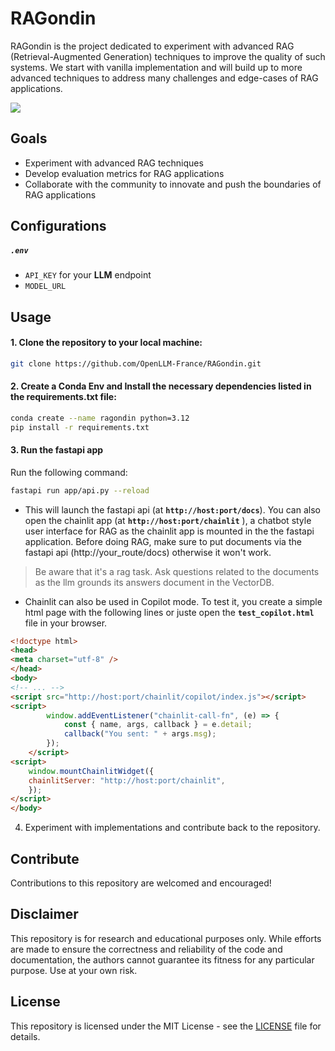 # RAGondin 

RAGondin is the project dedicated to experiment with advanced RAG (Retrieval-Augmented Generation) techniques to improve the quality of such systems. We start with vanilla implementation and will build up to more advanced techniques to address many challenges and edge-cases of RAG applications.  

![](RAG_architecture.png)

## Goals

- Experiment with advanced RAG techniques
- Develop evaluation metrics for RAG applications
- Collaborate with the community to innovate and push the boundaries of RAG applications

## Configurations
##### `.env`

- `API_KEY` for your **LLM** endpoint
- `MODEL_URL` 

## Usage

#### 1. Clone the repository to your local machine:

```bash
git clone https://github.com/OpenLLM-France/RAGondin.git
```

#### 2. Create a Conda Env and Install the necessary dependencies listed in the requirements.txt file:

```bash
conda create --name ragondin python=3.12
pip install -r requirements.txt
```

#### 3. Run the fastapi app
Run the following command:

```bash
fastapi run app/api.py --reload
```
* This will launch the fastapi api (at **`http://host:port/docs`**). You can also open the chainlit app (at **`http://host:port/chainlit`** ), a chatbot style user interface for RAG as the chainlit app is mounted in the the fastapi application. Before doing RAG, make sure to put documents via the fastapi api (http://your_route/docs) otherwise it won't work.

> Be aware that it's a rag task. Ask questions related to the documents as the llm grounds its answers document in the VectorDB.

* Chainlit can also be used in Copilot mode. To test it, you create a simple html page with the following lines or juste open the **`test_copilot.html`** file in your browser.

```html
<!doctype html>
<head>
<meta charset="utf-8" />
</head>
<body>
<!-- ... -->
<script src="http://host:port/chainlit/copilot/index.js"></script>
<script>
        window.addEventListener("chainlit-call-fn", (e) => {
            const { name, args, callback } = e.detail;
            callback("You sent: " + args.msg);
        });
    </script>
<script>
    window.mountChainlitWidget({
    chainlitServer: "http://host:port/chainlit",
    });
</script>
</body>
```

4. Experiment with implementations and contribute back to the repository.

## Contribute
Contributions to this repository are welcomed and encouraged!

## Disclaimer

This repository is for research and educational purposes only. While efforts are made to ensure the correctness and reliability of the code and documentation, the authors cannot guarantee its fitness for any particular purpose. Use at your own risk.

## License

This repository is licensed under the MIT License  - see the [LICENSE]() file for details.
